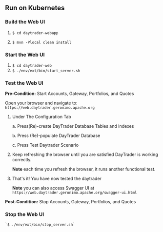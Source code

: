 

## Run on Kubernetes


### Build the Web UI

1.  `$ cd daytrader-webapp`

2.  `$ mvn -Plocal clean install`

### Start the Web UI

1.  `$ cd daytrader-web`
2.  `$ ./env/ext/bin/start_server.sh`
    
### Test the Web UI

**Pre-Condition:** Start Accounts, Gateway, Portfolios, and Quotes
                                   
Open your browser and navigate to: `https://web.daytrader.geronimo.apache.org`

1.  Under The Configuration Tab

    a.  Press(Re)-create DayTrader Database Tables and Indexes
    
    b.  Press (Re)-populate DayTrader Database

    c.  Press Test Daytrader Scenario

2.  Keep refreshing the browser until you are satisfied DayTrader is working correctly. 

    **Note** each time you refresh the browser, it runs another functional test. 
   
3.  That's it! You have now tested the daytrader

    **Note** you can also access Swagger UI at `https://web.daytrader.geronimo.apache.org/swagger-ui.html`
    
**Post-Condition:** Stop Accounts, Gateway, Portfolios, and Quotes
    
### Stop the Web UI

    `$ ./env/ext/bin/stop_server.sh`
    
